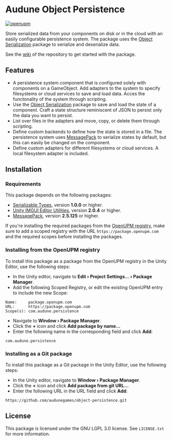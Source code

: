 # Audune Object Persistence

[![openupm](https://img.shields.io/npm/v/com.audune.persistence?label=openupm&registry_uri=https://package.openupm.com)](https://openupm.com/packages/com.audune.persistence/)

Store serialized data from your components on disk or in the cloud with an easily configurable persistence system. The package uses the [Object Serialization](https://github.com/audunegames/object-serialization) package to serialize and deserialize data.

See the [wiki](https://github.com/audunegames/object-persistence/wiki) of the repository to get started with the package.

## Features

* A persistence system component that is configured solely with components on a GameObject. Add adapters to the system to specify filesystems or cloud services to save and load data. Acces the functonality of the system through scripting.
* Use the [Object Serialization](https://github.com/audunegames/object-serialization) package to save and load the state of a component. Craft a state structure reminiscent of JSON to persist only the data you want to persist.
* List over files in the adapters and move, copy, or delete them through scripting.
* Define custom backends to define how the state is stored in a file. The persistence system uses [MessagePack](https://msgpack.org/) to serialize states by default, but this can easily be changed on the component.
* Define custom adapters for different filesystems or cloud services. A local filesystem adapter is included.

## Installation

### Requirements

This package depends on the following packages:

* [Serializable Types](https://openupm.com/packages/com.audune.utils.types/), version **1.0.0** or higher.
* [Unity IMGUI Editor Utilities](https://openupm.com/packages/com.audune.utils.unityeditor/), version **2.0.4** or higher.
* [MessagePack](https://openupm.com/packages/net.tnrd.messagepack/), version **2.5.125** or higher.

If you're installing the required packages from the [OpenUPM registry](https://openupm.com/), make sure to add a scoped registry with the URL `https://package.openupm.com` and the required scopes before installing the packages.

### Installing from the OpenUPM registry

To install this package as a package from the OpenUPM registry in the Unity Editor, use the following steps:

* In the Unity editor, navigate to **Edit › Project Settings... › Package Manager**.
* Add the following Scoped Registry, or edit the existing OpenUPM entry to include the new Scope:

```
Name:     package.openupm.com
URL:      https://package.openupm.com
Scope(s): com.audune.persistence
```

* Navigate to **Window › Package Manager**.
* Click the **+** icon and click **Add package by name...**
* Enter the following name in the corresponding field and click **Add**:

```
com.audune.persistence
```

### Installing as a Git package

To install this package as a Git package in the Unity Editor, use the following steps:

* In the Unity editor, navigate to **Window › Package Manager**.
* Click the **+** icon and click **Add package from git URL...**
* Enter the following URL in the URL field and click **Add**:

```
https://github.com/audunegames/object-persistence.git
```

## License

This package is licensed under the GNU LGPL 3.0 license. See `LICENSE.txt` for more information.
